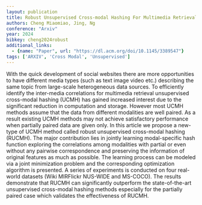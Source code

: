 ```yaml
---
layout: publication
title: Robust Unsupervised Cross-modal Hashing For Multimedia Retrieval
authors: Cheng Miaomiao, Jing, Ng
conference: "Arxiv"
year: 2024
bibkey: cheng2024robust
additional_links:
  - {name: "Paper", url: "https://dl.acm.org/doi/10.1145/3389547"}
tags: ['ARXIV', 'Cross Modal', 'Unsupervised']
---
```

With the quick development of social websites there are more opportunities to have different media types (such as text image video etc.) describing the same topic from large-scale heterogeneous data sources. To efficiently identify the inter-media correlations for multimedia retrieval unsupervised cross-modal hashing (UCMH) has gained increased interest due to the significant reduction in computation and storage. However most UCMH methods assume that the data from different modalities are well paired. As a result existing UCMH methods may not achieve satisfactory performance when partially paired data are given only. In this article we propose a new-type of UCMH method called robust unsupervised cross-modal hashing (RUCMH). The major contribution lies in jointly learning modal-specific hash function exploring the correlations among modalities with partial or even without any pairwise correspondence and preserving the information of original features as much as possible. The learning process can be modeled via a joint minimization problem and the corresponding optimization algorithm is presented. A series of experiments is conducted on four real-world datasets (Wiki MIRFlickr NUS-WIDE and MS-COCO). The results demonstrate that RUCMH can significantly outperform the state-of-the-art unsupervised cross-modal hashing methods especially for the partially paired case which validates the effectiveness of RUCMH.
